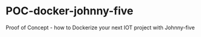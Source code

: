 # POC-docker-johnny-five
Proof of Concept - how to Dockerize your next IOT project with Johnny-five
